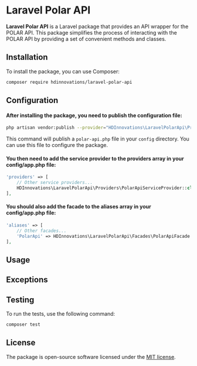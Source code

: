 # Laravel Polar API

**Laravel Polar API** is a Laravel package that provides an API wrapper for the POLAR API. This package simplifies the process of interacting with the POLAR API by providing a set of convenient methods and classes.

## Installation

To install the package, you can use Composer:

```sh
composer require hdinnovations/laravel-polar-api
```

## Configuration

#### After installing the package, you need to publish the configuration file:

```sh
php artisan vendor:publish --provider="HDInnovations\LaravelPolarApi\Providers\PolarApiServiceProvider"
```

This command will publish a `polar-api.php` file in your `config` directory. You can use this file to configure the package.

#### You then need to add the service provider to the providers array in your config/app.php file:
    
```php
'providers' => [
    // Other service providers...
    HDInnovations\LaravelPolarApi\Providers\PolarApiServiceProvider::class,
],
```

#### You should also add the facade to the aliases array in your config/app.php file:

```php
'aliases' => [
    // Other facades...
    'PolarApi' => HDInnovations\LaravelPolarApi\Facades\PolarApiFacade::class,
],
```

## Usage


## Exceptions


## Testing

To run the tests, use the following command:

```sh
composer test
```

## License

The package is open-source software licensed under the [MIT license](https://opensource.org/licenses/MIT).
